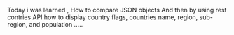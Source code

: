 Today i was learned , How to compare JSON objects 
And then by using rest contries API  how to display country flags,
countries name, region, sub-region, and population .....
